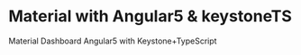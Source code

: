 Material with Angular5 & keystoneTS
=====================

Material Dashboard Angular5 with Keystone+TypeScript

